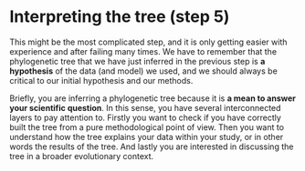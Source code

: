 # Interpreting the tree (step 5)

This might be the most complicated step, and it is only getting easier with experience and after failing many times. We have to remember that the phylogenetic tree that we have just inferred in the previous step is **a hypothesis** of the data (and model) we used, and we should always be critical to our initial hypothesis and our methods.

Briefly, you are inferring a phylogenetic tree because it is **a mean to answer your scientific question**. In this sense, you have several interconnected layers to pay attention to. Firstly you want to check if you have correctly built the tree from a pure methodological point of view. Then you want to understand how the tree explains your data within your study, or in other words the results of the tree. And lastly you are interested in discussing the tree in a broader evolutionary context.
